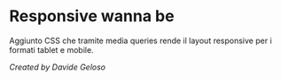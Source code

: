 # Responsive wanna be

Aggiunto CSS che tramite media queries rende il layout responsive per i formati tablet e mobile.

_Created by Davide Geloso_
